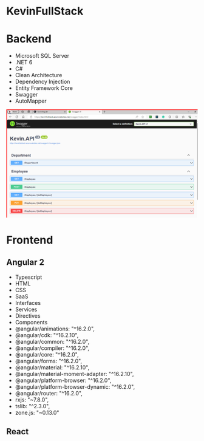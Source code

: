 # KevinFullStack

# Backend
- Microsoft SQL Server
- .NET 6
- C#
- Clean Architecture
- Dependency Injection
- Entity Framework Core
- Swagger
- AutoMapper

![alt text](https://github.com/kevinricar24/KevinFullStack/blob/main/Kevin.FullStack/Kevin.API/image/api.png)

# Frontend

## Angular 2
- Typescript
- HTML
- CSS
- SaaS
- Interfaces
- Services
- Directives
- Components
- @angular/animations: "^16.2.0",
- @angular/cdk: "^16.2.10",
- @angular/common: "^16.2.0",
- @angular/compiler: "^16.2.0",
- @angular/core: "^16.2.0",
- @angular/forms: "^16.2.0",
- @angular/material: "^16.2.10",
- @angular/material-moment-adapter: "^16.2.10",
- @angular/platform-browser: "^16.2.0",
- @angular/platform-browser-dynamic: "^16.2.0",
- @angular/router: "^16.2.0",
- rxjs: "~7.8.0",
- tslib: "^2.3.0",
- zone.js: "~0.13.0"

## React
